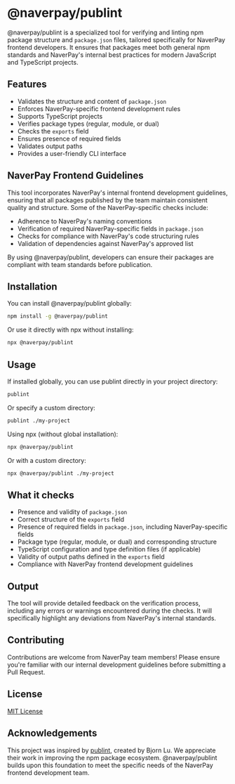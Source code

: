 # @naverpay/publint

@naverpay/publint is a specialized tool for verifying and linting npm package structure and `package.json` files, tailored specifically for NaverPay frontend developers. It ensures that packages meet both general npm standards and NaverPay's internal best practices for modern JavaScript and TypeScript projects.

## Features

- Validates the structure and content of `package.json`
- Enforces NaverPay-specific frontend development rules
- Supports TypeScript projects
- Verifies package types (regular, module, or dual)
- Checks the `exports` field
- Ensures presence of required fields
- Validates output paths
- Provides a user-friendly CLI interface

## NaverPay Frontend Guidelines

This tool incorporates NaverPay's internal frontend development guidelines, ensuring that all packages published by the team maintain consistent quality and structure. Some of the NaverPay-specific checks include:

- Adherence to NaverPay's naming conventions
- Verification of required NaverPay-specific fields in `package.json`
- Checks for compliance with NaverPay's code structuring rules
- Validation of dependencies against NaverPay's approved list

By using @naverpay/publint, developers can ensure their packages are compliant with team standards before publication.

## Installation

You can install @naverpay/publint globally:

```bash
npm install -g @naverpay/publint
```

Or use it directly with npx without installing:

```bash
npx @naverpay/publint
```

## Usage

If installed globally, you can use publint directly in your project directory:

```bash
publint
```

Or specify a custom directory:

```bash
publint ./my-project
```

Using npx (without global installation):

```bash
npx @naverpay/publint
```

Or with a custom directory:

```bash
npx @naverpay/publint ./my-project
```

## What it checks

- Presence and validity of `package.json`
- Correct structure of the `exports` field
- Presence of required fields in `package.json`, including NaverPay-specific fields
- Package type (regular, module, or dual) and corresponding structure
- TypeScript configuration and type definition files (if applicable)
- Validity of output paths defined in the `exports` field
- Compliance with NaverPay frontend development guidelines

## Output

The tool will provide detailed feedback on the verification process, including any errors or warnings encountered during the checks. It will specifically highlight any deviations from NaverPay's internal standards.

## Contributing

Contributions are welcome from NaverPay team members! Please ensure you're familiar with our internal development guidelines before submitting a Pull Request.

## License

[MIT License](LICENSE)

## Acknowledgements

This project was inspired by [publint](https://github.com/bluwy/publint), created by Bjorn Lu. We appreciate their work in improving the npm package ecosystem. @naverpay/publint builds upon this foundation to meet the specific needs of the NaverPay frontend development team.